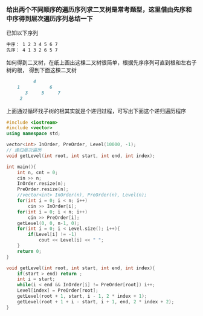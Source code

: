 ### 给出两个不同顺序的遍历序列求二叉树是常考题型，这里借由先序和中序得到层次遍历序列总结一下

已知以下序列
```md
中序： 1 2 3 4 5 6 7
先序： 4 1 3 2 6 5 7
```
如何得到二叉树，在纸上画出这棵二叉树很简单，根据先序序列可直到根和左右子树的根，
得到下面这棵二叉树
```md
          4
    1           6
       3     5     7
     2
```
上面通过循环找子树的根其实就是个递归过程，可写出下面这个递归遍历程序

```cpp
#include <iostream>
#include <vector>
using namespace std;

vector<int> InOrder, PreOrder, Level(10000, -1);
// 递归层次遍历 
void getLevel(int root, int start, int end, int index);

int main(){
	int n, cnt = 0;
	cin >> n;
	InOrder.resize(n);
	PreOrder.resize(n);
	//vector<int> InOrder(n), PreOrder(n), Level(n);
	for(int i = 0; i < n; i++)
		cin >> InOrder[i];
	for(int i = 0; i < n; i++)
		cin >> PreOrder[i];
	getLevel(0, 0, n-1, 0);
	for(int i = 0; i < Level.size(); i++){
		if(Level[i] != -1)
			cout << Level[i] << " ";
	}
	return 0; 
}

void getLevel(int root, int start, int end, int index){
	if(start > end) return ;
	int i = start;
	while(i < end && InOrder[i] != PreOrder[root]) i++;
	Level[index] = PreOrder[root];
	getLevel(root + 1, start, i - 1, 2 * index + 1);
	getLevel(root + 1 + i - start, i + 1, end, 2 * index + 2);
}
```
